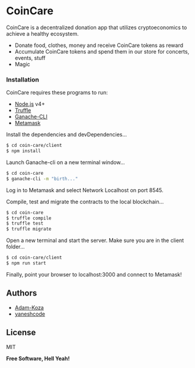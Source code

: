 # CoinCare

CoinCare is a decentralized donation app that utilizes cryptoeconomics to achieve a healthy ecosystem.
  - Donate food, clothes, money and receive CoinCare tokens as reward
  - Accumulate CoinCare tokens and spend them in our store for concerts, events, stuff
  - Magic

### Installation

CoinCare requires these programs to run:
  - [Node.js](https://nodejs.org/) v4+
  - [Truffle](https://github.com/trufflesuite/truffle)
  - [Ganache-CLI](https://github.com/trufflesuite/ganache-cli)
  - [Metamask](https://metamask.io/)

Install the dependencies and devDependencies...

```sh
$ cd coin-care/client
$ npm install
```

Launch Ganache-cli on a new terminal window...

```sh
$ cd coin-care
$ ganache-cli -m "birth..."
```

Log in to Metamask and select Network Localhost on port 8545.

Compile, test and migrate the contracts to the local blockchain...
```sh
$ cd coin-care
$ truffle compile
$ truffle test
$ truffle migrate
```

Open a new terminal and start the server. Make sure you are in the client folder...
```sh
$ cd coin-care/client
$ npm run start
```

Finally, point your browser to localhost:3000 and connect to Metamask!

Authors
----
- [Adam-Koza](https://github.com/Adam-Koza)
- [yaneshcode](https://github.com/yaneshcode)

License
----

MIT


**Free Software, Hell Yeah!**
